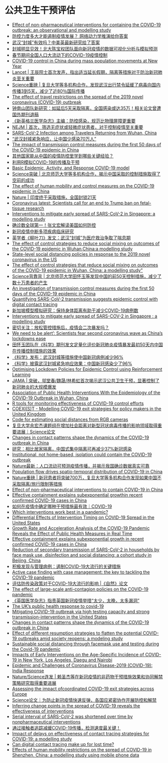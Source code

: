 # 公共卫生干预评估
- [Effect of non-pharmaceutical interventions for containing the COVID-19 outbreak: an observational and modelling study](https://www.worldpop.org/events/COVID_NPI)
- [防控力度多大才能遏制疫情发展？ 网络动力学推演给你答案](https://mp.weixin.qq.com/s/cOR7vX7HDpze8bwjUWf_RQ)
- [武汉“封城”有效吗？中美英最新研究给了答案](https://mp.weixin.qq.com/s/9mLMejp-32ZXepd_dGO_jg)
- [封城明显见效！北大陈宝权团队面向新冠疫情的数据可视化分析与模拟预测](https://mp.weixin.qq.com/s?__biz=MzI3MTA0MTk1MA==&mid=2652063313&idx=2&sn=017c26ec474fac9ab28f1fcf5616ff35&chksm=f12032a0c657bbb61303f83a421d0fa84ef7b4a3d1bac3ee26dcc316c8ff9b735c89f522d75d&mpshare=1&scene=1&srcid=&sharer_sharetime=1581410993797&sharer_shareid=9e5fd5f5b70c04306ea0c75c977dcdf9#rd)
- [春节期间全国人口大流动下的COVID-19疫情控制](https://mp.weixin.qq.com/s?__biz=MzU0Njk0ODk4Mg==&mid=2247487424&idx=1&sn=b3570dcfa7ac64ec69ed0b8993cd1915&chksm=fb549dd9cc2314cf4feffbf026f7a60274ba50d794633d5fb6cc8492bb22c369d526caf71d7c&mpshare=1&scene=1&srcid=&sharer_sharetime=1582626553764&sharer_shareid=cc522eb07e997d352cfce26bb80d69ec#rd)
- [COVID-19 control in China during mass population movements at New Year](https://www.thelancet.com/journals/lancet/article/PIIS0140-6736(20)30421-9/fulltext)
- [Lancet | 王辰院士首次发声，指出适当延长假期，隔离等措施对于防治新冠肺炎至关重要](https://mp.weixin.qq.com/s?__biz=MzU3MTE3MjUyOA==&mid=2247507374&idx=4&sn=92fe649edce8f1a15fb74fb2a8800767&chksm=fce6ae71cb912767bb8b65a3e0001b44e3ce49e178f9e3345837b9226c554a97ae2803cc12de&mpshare=1&scene=1&srcid=&sharer_sharetime=1582626657393&sharer_shareid=cc522eb07e997d352cfce26bb80d69ec#rd)
- [Science重磅 | 复旦大学等多机构合作，发现武汉出行禁令延缓了病毒向国内传播3到5天，减少了近80％国际传播](https://mp.weixin.qq.com/s?__biz=MzU3MTE3MjUyOA==&mid=2247507562&idx=3&sn=cefdf06d35e89e6aa6b2f546e0c9c41d&chksm=fce6adb5cb9124a334fb7457f809dc7a6dc2f8b4e9a55ea97217ea91fe10225cf14b0fed7b2b&mpshare=1&scene=1&srcid=&sharer_sharetime=1584908482987&sharer_shareid=cc522eb07e997d352cfce26bb80d69ec#rd)
- [The effect of travel restrictions on the spread of the 2019 novel coronavirus (COVID-19) outbreak](https://science.sciencemag.org/content/early/2020/03/05/science.aba9757)
- [钟南山团队新研究：如延后5天采取隔离，全国感染或达35万！相关论文曾遭国外期刊退稿](https://mp.weixin.qq.com/s?__biz=MjM5MTQzNzU2NA==&mid=2651677793&idx=1&sn=55259eece767b394e776e777d60f33bb&chksm=bd4c43f28a3bcae47f8f908ccab301e31c074c7532b67889e1878de55ecd7ebb70eb22eaf22a&mpshare=1&scene=1&srcid=&sharer_sharetime=1584907754166&sharer_shareid=cc522eb07e997d352cfce26bb80d69ec#rd)
- [《新英格兰医学杂志》主编：防控感染，规范比物理屏障更重要](https://mp.weixin.qq.com/s?__biz=MzIxNTc4NzU0MQ==&mid=2247494811&idx=1&sn=f515f2ad04104deb753ca754c92bb649&chksm=97905de1a0e7d4f79ee051ed5c3a16b27f0f6755d504391dedf0a48796afc98fd6061d48b5f7&mpshare=1&scene=1&srcid=&sharer_sharetime=1584906345157&sharer_shareid=cc522eb07e997d352cfce26bb80d69ec#rd)
- [NEJM | 首次，筛选无症状或轻微症状患者，对于控制疫情至关重要](https://mp.weixin.qq.com/s/YaXk_BMDDeklh5qDu_8L3A)
- [SARS-CoV-2 Infection among Travelers Returning from Wuhan, China](https://www.nejm.org/doi/full/10.1056/NEJMc2003100?query=featured_home)
- [“武汉封城紧急响应，让中国少感染70万人”](https://mp.weixin.qq.com/s/j2mYmv9i3nv9ubIdOcd0Iw)
- [The impact of transmission control measures during the first 50 days of the COVID-19 epidemic in China](https://www.medrxiv.org/content/10.1101/2020.01.30.20019844v4)
- [其他国家能从中国的疫情防控里学到哪些关键经验？](https://mp.weixin.qq.com/s/satnXZORWeFRJ18VmKmHLQ)
- [利用R模拟COVID-19的传播及干预](https://mp.weixin.qq.com/s/lN3HbVcWqSxQDtyblyOiMw)
- [Basic Epidemic, Activity, and Response COVID-19 model](https://github.com/wpgp/BEARmod)
- [Science突破 | 北京师范大学等多机构合作，揭示中国采取的控制措施取得了空前的成功](https://mp.weixin.qq.com/s/kY1VL4g8yjXSp3VyycpHmQ)
- [The effect of human mobility and control measures on the COVID-19 epidemic in China](https://science.sciencemag.org/content/early/2020/03/25/science.abb4218)
- [Nature | 印度终于采取措施，全国封锁21天](https://mp.weixin.qq.com/s/zwYVaBIDo-UtT0EfzahPog)
- [Coronavirus latest: Scientists call for an end to Trump ban on fetal-tissue research](https://www.nature.com/articles/d41586-020-00154-w)
- [Interventions to mitigate early spread of SARS-CoV-2 in Singapore: a modelling study](https://www.thelancet.com/journals/laninf/article/PIIS1473-3099(20)30162-6/fulltext)
- [确诊数全球第一！张文宏解读美国如何防控](https://mp.weixin.qq.com/s/BBeNYJGAJ54LpLJAq_iKEw)
- [新冠疫情中断多项疾病临床研究](https://mp.weixin.qq.com/s/9Xxsz6kGAKkcBkCFPT8ekw)
- [英学者《柳叶刀》发文：武汉“封城”为医疗救治争取了喘息期](http://news.sciencenet.cn/htmlnews/2020/3/437601.shtm)
- [The effect of control strategies to reduce social mixing on outcomes of the COVID-19 epidemic in Wuhan,China:a modelling study](https://www.thelancet.com/journals/lanpub/article/PIIS2468-2667(20)30073-6/fulltext)
- [State-level social distancing policies in response to the 2019 novel coronavirus in the US](https://github.com/COVID19StatePolicy/SocialDistancing)
- [The effect of control strategies that reduce social mixing on outcomes of the COVID-19 epidemic in Wuhan, China: a modelling study"](https://github.com/kieshaprem/covid19-agestructureSEIR-wuhan-social-distancing)
- [Science背靠背 | 北京师范大学田怀玉等发现中国的前50天控制措施，减少了数十万患者的产生](https://mp.weixin.qq.com/s/Ge0YyooY2XQsitXrXR7qJA)
- [An investigation of transmission control measures during the first 50 days of the COVID-19 epidemic in China](https://science.sciencemag.org/content/early/2020/03/30/science.abb6105)
- [Quantifying SARS-CoV-2 transmission suggests epidemic control with digital contact tracing](https://science.sciencemag.org/content/early/2020/03/30/science.abb6936)
- [新加坡模型模拟研究：保持身体距离有助于减少COVID-19病例数](https://mp.weixin.qq.com/s/4dW6vJ4xEC3pTNnp6aMYqw)
- [Interventions to mitigate early spread of SARS-COV-2 in Singapore : a modelling study](https://www.thelancet.com/journals/lancet/article/PIIS1473-3099(20)30162-6/fulltext)
- [密切关注：放松管控措施后，疫情会二次暴发吗？](https://mp.weixin.qq.com/s/XKtaQo2DO_l8Ce3_Jpusjw)
- [We need to be alert’: Scientists fear second coronavirus wave as China’s lockdowns ease](https://www.nature.com/articles/d41586-020-00938-0)
- [田怀玉团队在《科学》期刊发文定量化评价新冠肺炎疫情暴发最初50天内中国在传播控制措施的效果](https://mp.weixin.qq.com/s/MgpWkO4u5svsbg0SLk3ReQ)
- [《科学》发布：武汉封城等措施使中国新冠病例减少96%](https://mp.weixin.qq.com/s/T9sLyaNe7Wu78-lN3h0gkg)
- [《科学》披露武汉封城紧急响应效果：中国新冠感染少了96%](http://news.sciencenet.cn/htmlnews/2020/4/437782.shtm)
- [Optimising Lockdown Policies for Epidemic Control using Reinforcement Learning](https://arxiv.org/abs/2003.14093)
- [JAMA | 突破，邬堂春/魏晟/林希虹首次揭示武汉公共卫生干预，显著控制了新冠肺炎的大规模爆发](https://mp.weixin.qq.com/s/bnsSzDpf_NWU3qj_Hk3odA)
- [Association of Public Health Interventions With the Epidemiology of the COVID-19 Outbreak in Wuhan, China](https://jamanetwork.com/journals/jama/fullarticle/2764658)
- [R tools for monitoring effectiveness of COVID-19 control efforts](https://github.com/CBDRH/covidrecon)
- [COEXI(S)T - Modelling COVID-19 exit strategies for policy makers in the United Kingdom](https://github.com/gbohner/coexist)
- [Code for estimating social distances from RGB cameras](https://github.com/IIT-PAVIS/Social-Distancing)
- [复旦大学余宏杰课题组在增加社会距离对新型冠状病毒传播的影响领域取得重要进展｜Science论文](https://mp.weixin.qq.com/s/tvPUy1x7QtrIvTVYB-E6SA)
- [Changes in contact patterns shape the dynamics of the COVID-19 outbreak in China](https://science.sciencemag.org/content/early/2020/04/28/science.abb8001)
- [研究：相比居家隔离，中国式集中隔离可再减少37%新冠感染](http://news.sciencenet.cn/htmlnews/2020/5/439279.shtm)
- [Institutional, not home-based, isolation could contain the COVID-19 outbreak](https://www.thelancet.com/journals/lancet/article/PIIS0140-6736(20)31016-3/fulltext)
- [Nature最新：人口流动可预测疫情传播，并揭示我国确诊数据真实可靠](https://mp.weixin.qq.com/s/UHaJDX_RlU0VPSA_6I_ZrQ)
- [Population flow drives spatio-temporal distribution of COVID-19 in China](https://www.nature.com/articles/s41586-020-2284-y)
- [Nature重磅 | 新冠患者将突破700万，复旦大学等多机构合作发现如果中国不采取隔离/旅行限制等措施](https://mp.weixin.qq.com/s/lyDyxYA1JtUWhi7eKRnc0A)
- [Effect of non-pharmaceutical interventions to contain COVID-19 in China](https://www.nature.com/articles/s41586-020-2293-x)
- [Effective containment explains subexponential growthin recent confirmed COVID-19 cases in China](https://science.sciencemag.org/content/368/6492/742)
- [如何在疫情中确定哪种干预措施最有效｜COVID-19](https://mp.weixin.qq.com/s/_chdcG4XVqjSwtRSuRW3Dw)
- [Which interventions work best in a pandemic?](https://science.sciencemag.org/content/early/2020/05/20/science.abb6144)
- [Differential Effects of Intervention Timing on COVID-19 Spread in the United States](https://www.medrxiv.org/content/10.1101/2020.05.15.20103655v1)
- [Growth Rate and Acceleration Analysis of the COVID-19 Pandemic Reveals the Effect of Public Health Measures in Real Time](https://www.frontiersin.org/articles/10.3389/fmed.2020.00247/full)
- [Effective containment explains subexponential growth in recent confirmed COVID-19 cases in China](https://science.sciencemag.org/content/368/6492/742)
- [Reduction of secondary transmission of SARS-CoV-2 in households by face mask use, disinfection and social distancing: a cohort study in Beijing, China](https://gh.bmj.com/content/5/5/e002794)
- [积极发现与管理病例：遏制COVID-19大流行的关键措施](https://mp.weixin.qq.com/s/yTGbrt1YcK-XOSmWLZ9xIw)
- [Active case finding with case management: the key to tackling the COVID-19 pandemic](https://www.thelancet.com/journals/lancet/article/PIIS0140-6736(20)31278-2/fulltext)
- [评估防传染政策对于COVID-19大流行的影响 |《自然》论文](https://mp.weixin.qq.com/s/m1lmlDrsXWl76UAtAqxjkw)
- [The effect of large-scale anti-contagion policies on the COVID-19 pandemic](https://www.nature.com/articles/s41586-020-2404-8)
- [《英国医学杂志》指责英国新冠疫情举措“太少，太晚，太多漏洞”](https://mp.weixin.qq.com/s/LqXqO9ATyfLfqqBOgbnCGQ)
- [The UK’s public health response to covid-19](https://www.bmj.com/content/369/bmj.m1932)
- [Mitigating COVID-19 outbreak via high testing capacity and strong transmission-intervention in the United States](https://www.medrxiv.org/content/10.1101/2020.04.03.20052720v1)
- [Changes in contact patterns shape the dynamics of the COVID-19 outbreak in China](https://science.sciencemag.org/content/368/6498/1481)
- [Effect of different resumption strategies to flatten the potential COVID-19 outbreaks amid society reopens: a modeling study](https://www.medrxiv.org/content/10.1101/2020.06.25.20140418v1)
- [Sustainable social distancing through facemask use and testing during the Covid-19 pandemic](https://www.medrxiv.org/content/10.1101/2020.04.01.20049981v3)
- [Impacts of Early Interventions on the Age-Specific Incidence of COVID-19 in New York, Los Angeles, Daegu and Nairobi](https://www.medrxiv.org/content/10.1101/2020.04.19.20071803v1#disqus_thread)
- [Epidemic and Challenges of Coronavirus Disease-2019 (COVID-19): India Response](https://papers.ssrn.com/sol3/papers.cfm?abstract_id=3569665)
- [Nature/Science连发 | 赖圣杰等在新冠疫情的非药物干预措施效果和协同解禁策略研究取得重要进展](https://mp.weixin.qq.com/s/3N11ZpFRS0QwVszBK6Tdig)
- [Assessing the impact ofcoordinated COVID-19 exit strategies across Europe](https://science.sciencemag.org/content/early/2020/07/16/science.abc5096)
- [Science论文｜为防止新冠疫情快速反弹，各国应紧密协作开展防控和解禁](https://mp.weixin.qq.com/s/SuY13Z8nth2FtmL8MQXO8Q)
- [Inferring change points in the spread of COVID-19 reveals the effectiveness of interventions](https://science.sciencemag.org/content/369/6500/eabb9789)
- [Serial interval of SARS-CoV-2 was shortened over time by nonpharmaceutical interventions](https://science.sciencemag.org/content/early/2020/07/20/science.abc9004)
- [通过接触者追踪减缓COVID-19传播，检测速度最关键！](https://mp.weixin.qq.com/s/d-NXK58oEJsxZcQlzPeQcw)
- [Impact of delays on effectiveness of contact tracing strategies for COVID-19: a modelling study](https://www.thelancet.com/journals/lanpub/article/PIIS2468-2667(20)30157-2/fulltext)
- [Can digital contact tracing make up for lost time?](https://www.thelancet.com/journals/lanpub/article/PIIS2468-2667(20)30160-2/fulltext#%20)
- [Effects of human mobility restrictions on the spread of COVID-19 in Shenzhen, China: a modelling study using mobile phone data](https://www.sciencedirect.com/science/article/pii/S2589750020301655?via%3Dihub#fig3)